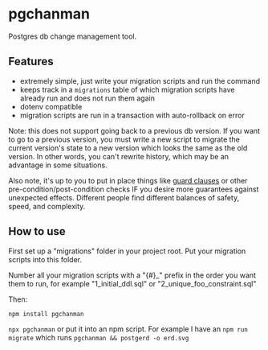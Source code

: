 # pgchanman

Postgres db change management tool.

## Features

- extremely simple, just write your migration scripts and run the command
- keeps track in a `migrations` table of which migration scripts have already run and does not run them again
- dotenv compatible
- migration scripts are run in a transaction with auto-rollback on error

Note: this does not support going back to a previous db version. If you want to go to a previous version, you must write a new script to migrate the current version's state to a new version which looks the same as the old version. In other words, you can't rewrite history, which may be an advantage in some situations. 

Also note, it's up to you to put in place things like [guard clauses](https://www.red-gate.com/simple-talk/sql/database-administration/using-migration-scripts-in-database-deployments/) or other pre-condition/post-condition checks IF you desire more guarantees against unexpected effects. Different people find different balances of safety, speed, and complexity.

## How to use
First set up a "migrations" folder in your project root. Put your migration scripts into this folder. 

Number all your migration scripts with a "{#}_" prefix in the order you want them to run, for example "1_initial_ddl.sql" or "2_unique_foo_constraint.sql"

Then:

`npm install pgchanman`

`npx pgchanman` or put it into an npm script. For example I have an `npm run migrate` which runs `pgchanman && postgerd -o erd.svg`